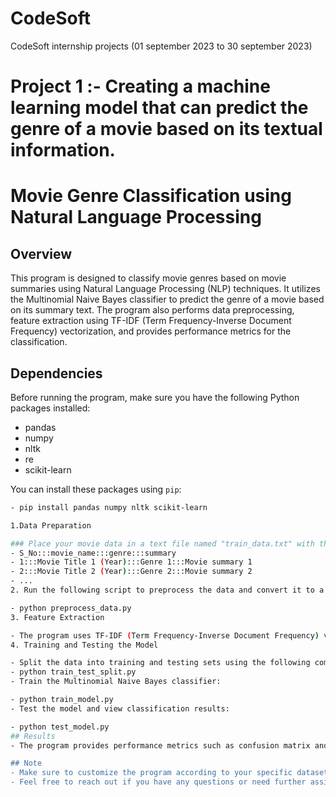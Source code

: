 # CodeSoft
CodeSoft internship projects (01 september 2023 to 30 september 2023)
# Project 1 :- Creating a machine learning model that can predict the genre of a movie based on its textual information.
# Movie Genre Classification using Natural Language Processing

## Overview

This program is designed to classify movie genres based on movie summaries using Natural Language Processing (NLP) techniques. It utilizes the Multinomial Naive Bayes classifier to predict the genre of a movie based on its summary text. The program also performs data preprocessing, feature extraction using TF-IDF (Term Frequency-Inverse Document Frequency) vectorization, and provides performance metrics for the classification.

## Dependencies

Before running the program, make sure you have the following Python packages installed:

- pandas
- numpy
- nltk
- re
- scikit-learn

You can install these packages using `pip`:

```bash
- pip install pandas numpy nltk scikit-learn

1.Data Preparation

### Place your movie data in a text file named "train_data.txt" with the following format:
- S_No:::movie_name:::genre:::summary
- 1:::Movie Title 1 (Year):::Genre 1:::Movie summary 1
- 2:::Movie Title 2 (Year):::Genre 2:::Movie summary 2
- ...
2. Run the following script to preprocess the data and convert it to a CSV file:

- python preprocess_data.py
3. Feature Extraction

- The program uses TF-IDF (Term Frequency-Inverse Document Frequency) vectorization to extract features from movie summaries. This step is done automatically during the model training.
4. Training and Testing the Model

- Split the data into training and testing sets using the following command:
- python train_test_split.py
- Train the Multinomial Naive Bayes classifier:

- python train_model.py
- Test the model and view classification results:

- python test_model.py
## Results
- The program provides performance metrics such as confusion matrix and classification report to evaluate the Multinomial Naive Bayes classifier's accuracy in predicting movie genres.

## Note
- Make sure to customize the program according to your specific dataset and requirements.
- Feel free to reach out if you have any questions or need further assistance!





